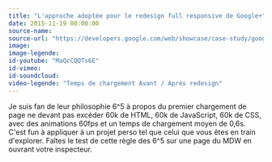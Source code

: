 ```yaml
---
title: "L'approche adoptée pour le redesign full responsive de Google+"
date: 2015-11-19 00:00:00
source-name:
source-url: "https://developers.google.com/web/showcase/case-study/googleplus/?ref=MagazineDuWebdesign"
image:
image-legende:
id-youtube: "MaQcCQQTs6E"
id-vimeo:
id-soundcloud:
video-legende: "Temps de chargement Avant / Après redesign"
---
```


Je suis fan de leur philosophie 6^5 à propos du premier chargement de page ne devant pas excéder 60k de HTML, 60k de JavaScript, 60k de CSS, avec des animations 60fps et un temps de chargement moyen de 0,6s. C'est fun à appliquer à un projet perso tel que celui que vous êtes en train d'explorer. Faîtes le test de cette règle des 6^5 sur une page du MDW en ouvrant votre inspecteur.
